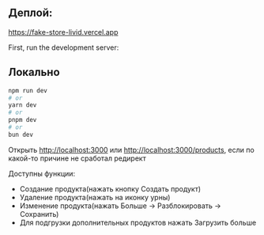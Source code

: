 ## Деплой:

https://fake-store-livid.vercel.app

First, run the development server:

## Локально

```bash
npm run dev
# or
yarn dev
# or
pnpm dev
# or
bun dev
```

Открыть [http://localhost:3000](http://localhost:3000) или [http://localhost:3000/products](http://localhost:3000/products), если по какой-то причине не сработал редирект

Доступны функции:

- Создание продукта(нажать кнопку Создать продукт)
- Удаление продукта(нажать на иконку урны)
- Изменение продукта(нажать Больше -> Разблокировать -> Сохранить)
- Для подгрузки дополнительных продуктов нажать Загрузить больше
